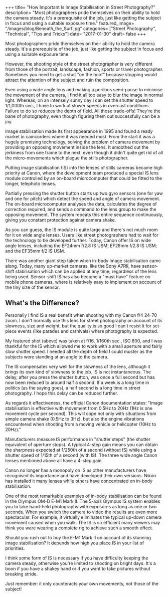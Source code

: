 +++
title= "How Important Is Image Stabilisation in Street Photography?"
description= "Most photographers pride themselves on their ability to hold the camera steady. It's a prerequisite of the job, just like getting the subject in focus and using a suitable exposure time."
featured_image= "/images/blog/Beneath_the_Surf.jpg"
categories= ["Street Photography", "Technical", "Tips and Tricks"]
date= "2017-01-30"
draft= false
+++

Most photographers pride themselves on their ability to hold the camera steady. It's a prerequisite of the job, just like getting the subject in focus and using a suitable exposure time.

However, the shooting style of the street photographer is very different from those of the portrait, landscape, fashion, sports or travel photographer. Sometimes you need to get a shot "on the hoof" because stopping would attract the attention of the subject and ruin the composition.

Even using a wide angle lens and making a perilous semi-pause to minimise the movement of the camera, I find it all too easy to blur the image in normal light. Whereas, on an intensely sunny day I can set the shutter speed to 1/1,000th sec., I have to work at slower speeds in overcast conditions. Failure to do so reduces the depth of field. All those trade-offs! They're the bane of photography, even though figuring them out successfully can be a joy.

Image stabilisation made its first appearance in 1995 and found a ready market in camcorders where it was needed most. From the start it was a hugely promising technology, solving the problem of camera movement by providing an opposing movement inside the lens. It smoothed out the jerkiness from one frame to the next, even though it didn't quite get rid of all the micro-movements which plague the stills photographer.

Putting image stabilisation (IS) into the lenses of stills cameras became high priority at Canon, where the development team produced a special IS lens module controlled by an on-board microcomputer that could be fitted to the longer, telephoto lenses.

Partially pressing the shutter button starts up two gyro sensors (one for yaw and one for pitch) which detect the speed and angle of camera movement. The on-board microcomputer analyses the data, calculates the degree of correction required, and sends a command to the lens group to make the opposing movement. The system repeats this entire sequence continuously, giving you constant protection against camera shake.

As you can guess, the IS module is quite large and there's not much room for it on wide angle lenses. Users like street photographers had to wait for the technology to be developed further. Today, Canon offer IS on wide angle lenses, including the EF24mm f/2.8 IS USM; EF28mm f/2.8 IS USM; and the EF35mm f/2 IS USM.

There was another giant step taken when in-body image stabilisation came along. Today, many up-market cameras, like the Sony A7RII, have sensor-shift stabilisation which can be applied at any time, regardless of the lens being used. Sensor-shift IS has also become a "must have" feature on mobile phone cameras, where is relatively easy to implement on account of the tiny size of the sensor.

## What's the Difference?
  
Personally I find IS a real benefit when shooting with my Canon f/4 24-70 zoom. I don't normally use this lens for street photography on account of its slowness, size and weight, but the quality is so good I can't resist it for set-piece events (like parades and carnivals) where photography is expected.

My featured shot (above) was taken at f/16, 1/160th sec., ISO 800, and I was thankful for the IS which allowed me to work with a small aperture and fairly slow shutter speed. I needed all the depth of field I could muster as the subjects were standing at an angle to the camera.

The IS compensates very well for the slowness of the lens, although it brings its own kind of slowness to the job. IS is not instantaneous. The delay, after you press the shutter button, was once a full second but has now been reduced to around half a second. If a week is a long time in politics (as the saying goes), a half second is a long time in street photography. I hope this delay can be reduced further.

As regards it effectiveness, the official Canon documentation states: "Image stabilisation is effective with movement from 0.5Hz to 20Hz (1Hz is one movement cycle per second). This will cope not only with situations from simple camera shake (0.5Hz to 3Hz), but also the engine vibrations encountered when shooting from a moving vehicle or helicopter (10Hz to 20Hz)."

Manufacturers measure IS performance in "shutter steps" (the shutter equivalent of aperture stops). A typical 4-step gain means you can obtain the sharpness expected at 1/250th of a second (without IS) while using a shutter speed of 1/15th of a second (with IS). The three wide angle Canon lenses mentioned above all have a 4-step gain.

Canon no longer has a monopoly on IS as other manufacturers have recognised its importance and have developed their own versions. Nikon has installed it many lenses while others have concentrated on in-body stabilisation.

One of the most remarkable examples of in-body stabilisation can be found in the Olympus OM-D E-M1 Mark II. The 5-axis Olympus IS system enables you to take hand-held photographs with exposures as long as one or two seconds. When you switch the camera to video the results are even more spectacular. For example, it virtually eliminates the typical up-down camera movement caused when you walk. The IS is so efficient many viewers may think you were wearing a complete rig to achieve such a smooth effect.

Should you rush out to buy the E-M1 Mark II on account of its stunning image stabilisation? It depends how high you place IS in your list of priorities.

I think some form of IS is necessary if you have difficulty keeping the camera steady, otherwise you're limited to shooting on bright days. It's a boon if you have a shakey hand or if you want to take pictures without breaking stride.

Just remember: it only counteracts your own movements, not those of the subject!